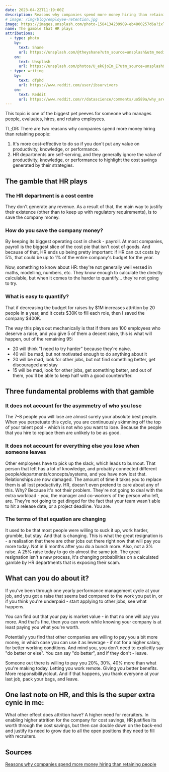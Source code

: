 ```yaml
---
date: 2023-04-22T11:19:00Z
description: Reasons why companies spend more money hiring than retaining people
# image: /img/blog/employee-retention.jpg
image: https://images.unsplash.com/photo-1584134239909-eb4800257d6a?ixlib=rb-4.0.3&ixid=MnwxMjA3fDB8MHxwaG90by1wYWdlfHx8fGVufDB8fHx8&auto=format&fit=crop&w=1470&q=80
name: The gamble that HR plays
attributions:
  - type: photo
    by:
      text: Shane
      url: https://unsplash.com/@theyshane?utm_source=unsplash&utm_medium=referral&utm_content=creditCopyText
    on:
      text: Unsplash
      url: https://unsplash.com/photos/U_ekGjoIm_E?utm_source=unsplash&utm_medium=referral&utm_content=creditCopyText
  - type: writing
    by:
      text: dfphd
      url: https://www.reddit.com/user/ibsurvivors
    on:
      text: Reddit
      url: https://www.reddit.com/r/datascience/comments/uo589a/why_are_companies_willing_to_spend_so_much_on/
---
```


This topic is one of the biggest pet peeves for someone who manages people, evaluates, hires, and retains employees.

TL;DR: There are two reasons why companies spend more money hiring than retaining people:

1. It's more cost-effective to do so if you don't put any value on productivity, knowledge, or performance.
2. HR departments are self-serving, and they generally ignore the value of productivity, knowledge, or performance to highlight the cost savings generated by their strategies.

## The gamble that HR plays

### The HR department is a cost centre
They don't generate any revenue. As a result of that, the main way to justify their existence (other than to keep up with regulatory requirements), is to save the company money.

### How do you save the company money?
By keeping its biggest operating cost in check - payroll. At most companies, payroll is the biggest slice of the cost pie that isn't cost of goods. And because of that, HR ends up being pretty important: if HR can cut costs by 5%, that could be up to 1% of the entire company's budget for the year.

Now, something to know about HR: they're not generally well versed in maths, modelling, numbers, etc. They know enough to calculate the directly calculable, but when it comes to the harder to quantify... they're not going to try.

### What is easy to quantify?
That if decreasing the budget for raises by $1M increases attrition by 20 people in a year, and it costs $30K to fill each role, then I saved the company $400K. 

The way this plays out mechanically is that if there are 100 employees who deserve a raise, and you give 5 of them a decent raise, this is what will happen, out of the remaining 95:

- 20 will think "I need to try harder" because they're naive.
- 40 will be mad, but not motivated enough to do anything about it
- 20 will be mad, look for other jobs, but not find something better, get discouraged and stay
- 15 will be mad, look for other jobs, get something better, and out of them, you'll be able to keep half with a good counteroffer.

## Three fundamental problems with that gamble

### It does not account for the asymmetry of who you lose
The 7–8 people you will lose are almost surely your absolute best people. When you perpetuate this cycle, you are continuously skimming off the top of your talent pool - which is not who you want to lose. Because the people that you hire to replace them are unlikely to be as good.

### It does not account for everything else you lose when someone leaves
Other employees have to pick up the slack, which leads to burnout. That person that left has a lot of knowledge, and probably connected different people/departments/concepts/systems, and you have now lost that. Relationships are now damaged. The amount of time it takes you to replace them is all lost productivity. HR, doesn't even pretend to care about any of this. Why? Because it's not their problem. They're not going to deal with the extra workload - you, the manager and co-workers of the person who left, are. They're not going to get dinged for the fact that your team wasn't able to hit a release date, or a project deadline. You are.

### The terms of that equation are changing
It used to be that most people were willing to suck it up, work harder, grumble, but stay. And that is changing. This is what the great resignation is - a realisation that there are other jobs out there right now that will pay you more today. Not in 6 months after you do a bunch more. Also, not a 3% raise. A 25% raise today to go do almost the same job. The great resignation isn't a new process, it's changing probabilities on a calculated gamble by HR departments that is exposing their scam.

## What can you do about it?

If you've been through one yearly performance management cycle at your job, and you got a raise that seems bad compared to the work you put in, or if you think you're underpaid - start applying to other jobs, see what happens.

You can find out that your pay is market value - in that no one will pay you more. And that's fine, then you can work while knowing your company is at least paying you what you're worth.

Potentially you find that other companies are willing to pay you a bit more money, in which case you can use it as leverage - if not for a higher salary, for better working conditions. And mind you, you don't need to explicitly say "do better or else". You can say "do better", and if they don't - leave.

Someone out there is willing to pay you 20%, 30%, 40% more than what you're making today. Letting you work remote. Giving you better benefits. More responsibility/clout. And if that happens, you thank everyone at your last job, pack your bags, and leave.

## One last note on HR, and this is the super extra cynic in me:

What other effect does attrition have? A higher need for recruiters. In enabling higher attrition for the company for cost savings, HR justifies its worth through the cost savings, but then can double down on the back-end and justify its need to grow due to all the open positions they need to fill with recruiters.

## Sources

[Reasons why companies spend more money hiring than retaining people](https://www.reddit.com/r/datascience/comments/uo589a/why_are_companies_willing_to_spend_so_much_on/i8cut6w/)
